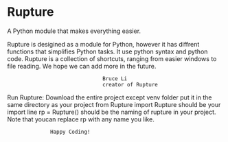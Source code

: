 # Rupture
A Python module that makes everything easier.

Rupture is desigined as a module for Python, however it has diffrent functions that simplifies Python tasks.
It use python syntax and python code.
Rupture is a collection of shortcuts, ranging from easier windows to file reading.
We hope we can add more in the future.

                                   Bruce Li
                                   creator of Rupture
Run Rupture:
Download the entire project except venv folder
put it in the same directory as your project
from Rupture import Rupture should be your import line
rp = Rupture() should be the naming of rupture in your project. Note that youcan replace rp with any name you like.

                  Happy Coding!
